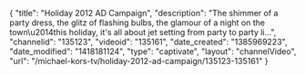 {
    "title": "Holiday 2012 AD Campaign",
    "description": "The shimmer of a party dress, the glitz of flashing bulbs, the glamour of a night on the town\u2014this holiday, it's all about jet setting from party to party li...",
    "channelid": "135123",
    "videoid": "135161",
    "date_created": "1385969223",
    "date_modified": "1418181124",
    "type": "captivate",
    "layout": "channelVideo",
    "url": "\/michael-kors-tv\/holiday-2012-ad-campaign\/135123-135161"
}